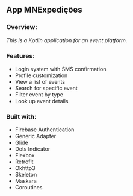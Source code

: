 ## App MNExpedições

### Overview:
*This is a Kotlin application for an event platform.*

### Features:
- Login system with SMS confirmation
- Profile customization
- View a list of events
- Search for specific event
- Filter event by type
- Look up event details

### Built with:
- Firebase Authentication
- Generic Adapter
- Glide
- Dots Indicator
- Flexbox
- Retrofit
- Okhttp3
- Skeleton
- Maskara
- Coroutines
